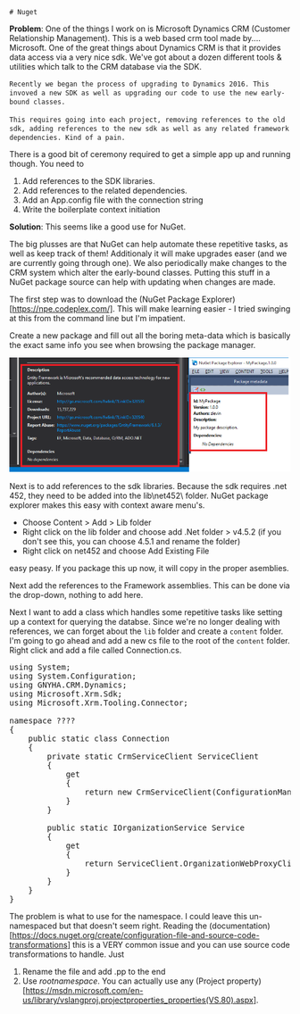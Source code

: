     # Nuget

**Problem**: One of the things I work on is Microsoft Dynamics CRM (Customer Relationship Management). This is a web based crm tool made by.... Microsoft. One of the great things about Dynamics CRM is that it provides data access via a very nice sdk. We've got about a dozen different tools & utilities which talk to the CRM database via the SDK. 

    Recently we began the process of upgrading to Dynamics 2016. This invoved a new SDK as well as upgrading our code to use the new early-bound classes. 

    This requires going into each project, removing references to the old sdk, adding references to the new sdk as well as any related framework dependencies. Kind of a pain. 

There is a good bit of ceremony required to get a simple app up and running though. You need to 

1. Add references to the SDK libraries.
2. Add references to the related dependencies.
3. Add an App.config file with the connection string
4. Write the boilerplate context initiation 

**Solution**: This seems like a good use for NuGet. 

The big plusses are that NuGet can help automate these repetitive tasks, as well as keep track of them! Additionaly it will make upgrades easer (and we are currently going through one). We also periodically make changes to the CRM system which alter the early-bound classes. Putting this stuff in a NuGet package source can help with updating when changes are made. 

The first step was to download the (NuGet Package Explorer)[https://npe.codeplex.com/]. This will make learning easier - I tried swinging at this from the command line but I'm impatient. 

Create a new package and fill out all the boring meta-data which is basically the exact same info you see when browsing the package manager. 

<img src="Metadata.png" alt="Meta-data" /> 

Next is to add references to the sdk libraries. Because the sdk requires .net 452, they need to be added into the lib\net452\ folder. NuGet package explorer makes this easy with context aware menu's. 

* Choose Content > Add > Lib folder
* Right click on the lib folder and choose add .Net folder > v4.5.2 (if you don't see this, you can choose 4.5.1 and rename the folder)
* Right click on net452 and choose Add Existing File

easy peasy. If you package this up now, it will copy in the proper asemblies. 

Next add the references to the Framework assemblies. This can be done via the drop-down, nothing to add here. 

Next I want to add a class which handles some repetitive tasks like setting up a context for querying the databse. Since we're no longer dealing with references, we can forget about the `lib` folder and create a `content` folder. I'm going to go ahead and add a new cs file to the root of the `content` folder. Right click and add a file called Connection.cs. 

<pre>
using System;
using System.Configuration;
using GNYHA.CRM.Dynamics;
using Microsoft.Xrm.Sdk;
using Microsoft.Xrm.Tooling.Connector;

namespace ????
{
    public static class Connection 
    {
        private static CrmServiceClient ServiceClient
        {
            get 
            {
                return new CrmServiceClient(ConfigurationManager.AppSettings["CrmConnectionString"]);
            }
        }
        
        public static IOrganizationService Service
        {
            get 
            {
                return ServiceClient.OrganizationWebProxyClient ?? (IOrganizationService)ServiceClient.OrganizationServiceProxy;
            }
        }
    }
}
</pre>

The problem is what to use for the namespace. I could leave this un-namespaced but that doesn't seem right. Reading the (documentation)[https://docs.nuget.org/create/configuration-file-and-source-code-transformations] this is a VERY common issue and you can use source code transformations to handle. Just 

1. Rename the file and add .pp to the end
2. Use $rootnamespace$. You can actually use any (Project property)[https://msdn.microsoft.com/en-us/library/vslangproj.projectproperties_properties(VS.80).aspx]. 